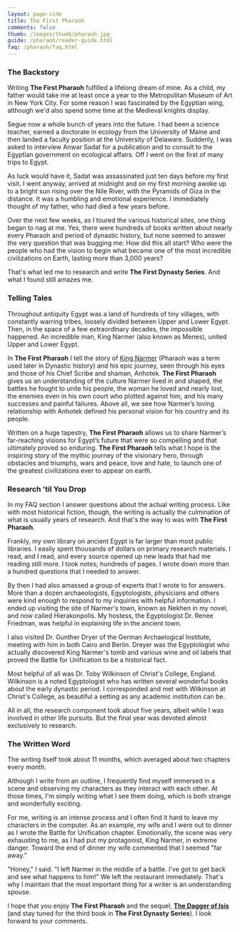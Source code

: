 ```yaml
---
layout: page-side
title: The First Pharaoh
comments: false
thumb: /images/thumb/pharaoh.jpg
guide: /pharaoh/reader-guide.html
faq: /pharaoh/faq.html
---
```

### The Backstory

Writing **The First Pharaoh** fulfilled a lifelong dream of mine. As a child, my father would take me at least once a year to the Metropolitan Museum of Art in New York City. For some reason I was fascinated by the Egyptian wing, although we'd also spend some time at the Medieval knights display. 

Segue now a whole bunch of years into the future. I had been a science teacher, earned a doctorate in ecology from the University of Maine and then landed a faculty position at the University of Delaware. Suddenly, I was asked to interview Anwar Sadat for a publication and to consult to the Egyptian government on ecological affairs. Off I went on the first of many trips to Egypt.

As luck would have it, Sadat was assassinated just ten days before my first visit. I went anyway, arrived at midnight and on my first morning awoke up to a bright sun rising over the Nile River, with the Pyramids of Giza in the distance. It was a humbling and emotional experience. I immediately thought of my father, who had died a few years before. 

Over the next few weeks, as I toured the various historical sites, one thing began to nag at me. Yes, there were hundreds of books written about nearly every Pharaoh and period of dynastic history, but none seemed to answer the very question that was bugging me: How did this all start? Who were the people who had the vision to begin what became one of the most incredible civilizations on Earth, lasting more than 3,000 years? 

That's what led me to research and write **The First Dynasty Series**. And what I found still amazes me.

### Telling Tales

Throughout antiquity Egypt was a land of hundreds of tiny  villages, with constantly warring tribes, loosely divided between Upper and Lower Egypt. Then, in the space of a few extraordinary decades, the impossible happened. An incredible man, King Narmer (also known as Menes), united Upper and Lower Egypt. 

In **The First Pharaoh** I tell the story of [King Narmer](/egypt/kings-list.html) (Pharaoh was a term used later in Dynastic history) and his epic journey, seen through his eyes and those of his Chief Scribe and shaman, Anhotek. **The First Pharaoh** gives us an understanding of the culture Narmer lived in and shaped, the battles he fought to unite his people, the woman he loved and nearly lost, the enemies even in his own court who plotted against him, and his many successes and painful failures. Above all, we see how Narmer’s loving relationship with Anhotek defined his personal vision for his country and its people. 

Written on a huge tapestry, **The First Pharaoh** allows us to share Narmer’s far-reaching visions for Egypt’s future that were so compelling and that ultimately proved so enduring. **The First Pharaoh** tells what I hope is the inspiring story of the mythic journey of the visionary hero, through obstacles and triumphs, wars and peace, love and hate, to launch one of the greatest civilizations ever to appear on earth.

### Research 'til You Drop

In my FAQ section I answer questions about the actual writing process. Like with most historical fiction, though, the writing is actually the culmination of what is usually years of research. And that's the way to was with **The First Pharaoh**. 

Frankly, my own library on ancient Egypt is far larger than most public libraries. I easily spent thousands of dollars on primary research materials. I read, and I read, and every source opened up new leads that had me reading still more. I took notes; hundreds of pages. I wrote down more than a hundred questions that I needed to answer. 

By then I had also amassed a group of experts that I wrote to for answers. More than a dozen archaeologists, Egyptologists, physicians and others were kind enough to respond to my inquiries with helpful information. I ended up visiting the site of Narmer's town, known as Nekhen in my novel, and now called Hierakonpolis. My hostess, the Egyptologist Dr. Renee Friedman, was helpful in explaining life in the ancient town. 

I also visited Dr. Gunther Dryer of the German Archaelogical Institute, meeting with him in both Cairo and Berlin. Dreyer was the Egyptologist who actually discovered King Narmer's tomb and various wine and oil labels that proved the Battle for Unification to be a historical fact. 

Most helpful of all was Dr. Toby Wilkinson of Christ's College, England. Wilkinson is a noted Egyptologist who has written several wonderful books about the early dynastic period. I corresponded and met with Wilkinson at Christ's College, as beautiful a setting as any academic institution can be. 

All in all, the research component took about five years, albeit while I was involved in other life pursuits. But the final year was devoted almost exclusively to research.  

### The Written Word

The writing itself took about 11 months, which averaged about two chapters every month. 

Although I write from an outline, I frequently find myself immersed in a scene and observing my characters as they interact with each other. At those times, I'm simply writing what I see them doing, which is both strange and wonderfully exciting. 

For me, writing is an intense process and I often find it hard to leave my characters in the computer. As an example, my wife and I were out to dinner as I wrote the Battle for Unification chapter. Emotionally, the scene was very exhausting to me, as I had put my protagonist, King Narmer, in extreme danger. Toward the end of dinner my wife commented that I seemed "far away." 

"Honey," I said. "I left Narmer in the middle of a battle. I've got to get back and see what happens to him!" We left the restaurant immediately. That's why I maintain that the most important thing for a writer is an understanding spouse. 

I hope that you enjoy **The First Pharaoh** and the sequel, [**The Dagger of Isis**](/dagger/) (and stay tuned for the third book in **The First Dynasty Series**). I look forward to your comments.  